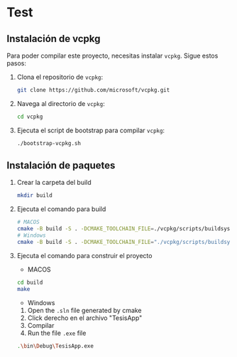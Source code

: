 # Test

## Instalación de vcpkg

Para poder compilar este proyecto, necesitas instalar `vcpkg`. Sigue estos pasos:

1. Clona el repositorio de `vcpkg`:

   ```sh
   git clone https://github.com/microsoft/vcpkg.git
   ```

2. Navega al directorio de `vcpkg`:

   ```sh
   cd vcpkg
   ```

3. Ejecuta el script de bootstrap para compilar `vcpkg`:
   ```sh
   ./bootstrap-vcpkg.sh
   ```

## Instalación de paquetes

1. Crear la carpeta del build

   ```sh
   mkdir build
   ```

2. Ejecuta el comando para build
   ```sh
   # MACOS
   cmake -B build -S . -DCMAKE_TOOLCHAIN_FILE=./vcpkg/scripts/buildsystems/vcpkg.cmake
   # Windows
   cmake -B build -S . -DCMAKE_TOOLCHAIN_FILE="./vcpkg/scripts/buildsystems/vcpkg.cmake"
   ```
3. Ejecuta el comando para construir el proyecto
   - MACOS
   ```sh
   cd build
   make
   ```
   - Windows
   1. Open the `.sln` file generated by cmake
   2. Click derecho en el archivo "TesisApp"
   3. Compilar
   4. Run the file `.exe` file
   ```sh
   .\bin\Debug\TesisApp.exe
   ```